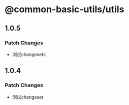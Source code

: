 # @common-basic-utils/utils

## 1.0.5

### Patch Changes

- 测试changesets

## 1.0.4

### Patch Changes

- 测试changeset
